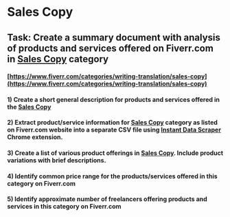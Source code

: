 # Sales Copy
## Task: Create a summary document with analysis of products and services offered on Fiverr.com in [Sales Copy](https://www.fiverr.com/categories/writing-translation/sales-copy) category
#### [https://www.fiverr.com/categories/writing-translation/sales-copy](https://www.fiverr.com/categories/writing-translation/sales-copy)
#### 1) Create a short general description for products and services offered in the [Sales Copy](https://www.fiverr.com/categories/writing-translation/sales-copy)
#### 2) Extract product/service information for [Sales Copy](https://www.fiverr.com/categories/writing-translation/sales-copy) category as listed on Fiverr.com website into a separate CSV file using [Instant Data Scraper](https://chrome.google.com/webstore/detail/instant-data-scraper/ofaokhiedipichpaobibbnahnkdoiiah) Chrome extension.
#### 3) Create a list of various product offerings in [Sales Copy](https://www.fiverr.com/categories/writing-translation/sales-copy). Include product variations with brief descriptions.
#### 4) Identify common price range for the products/services offered in this category on Fiverr.com
#### 5) Identify approximate number of freelancers offering products and services in this category on Fiverr.com
